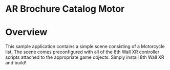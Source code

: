 # AR Brochure Catalog Motor 

# Overview

This sample application contains a simple scene consisting of a Motorcycle list, The scene comes preconfigured with all of the 8th Wall XR controller scripts
attached to the appropriate game objects.  Simply install 8th Wall XR and build!

